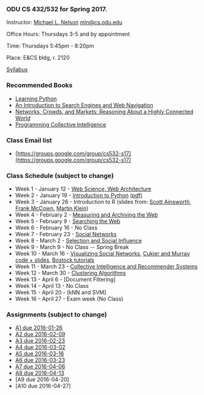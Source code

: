 ### ODU CS 432/532 for Spring 2017.
Instructor: [Michael L. Nelson](http://www.cs.odu.edu/~mln/) <mln@cs.odu.edu> 

Office Hours: Thursdays 3-5 and by appointment

Time: Thursdays 5:45pm - 8:20pm

Place: E&CS bldg, r. 2120

[Syllabus](https://raw.githubusercontent.com/phonedude/cs532-s17/master/syllabus.txt)

### Recommended Books
* [Learning Python](http://shop.oreilly.com/product/9780596158071.do)
* [An Introduction to Search Engines and Web Navigation](http://www.wiley.com/WileyCDA/WileyTitle/productCd-047052684X.html)
* [Networks, Crowds, and Markets: Reasoning About a Highly Connected World ](http://www.cs.cornell.edu/home/kleinber/networks-book/)
* [Programming Collective Intelligence ](http://shop.oreilly.com/product/9780596529321.do)

### Class Email list
* [https://groups.google.com/group/cs532-s17](https://groups.google.com/group/cs532-s17)

### Class Schedule (subject to change)
* Week 1 - January 12 - [Web Science, Web Architecture](https://raw.githubusercontent.com/phonedude/cs532-s17/master/slides/week-01-intro.ppt)
* Week 2 - January 19 - [Introduction to Python](https://raw.githubusercontent.com/phonedude/cs532-s17/master/slides/week-02-python.pptx) [(pdf)](https://raw.githubusercontent.com/phonedude/cs532-s17/master/slides/week-02-python.pdf) 
* Week 3 - January 26 - Introduction to R (slides from: [Scott Ainsworth](http://www.cs.odu.edu/~sainswor/Teaching/R), [Frank McCown](http://www.harding.edu/fmccown/r/), [Martin Klein](http://www.cs.odu.edu/~mklein/cs796/lecture/)) 
* Week 4 - February 2 - [Measuring and Archiving the Web](https://raw.githubusercontent.com/phonedude/cs532-s17/master/slides/week-04-measure-archive.ppt)
* Week 5 - February 9 - [Searching the Web](https://raw.githubusercontent.com/phonedude/cs532-s17/master/slides/week-05-searching.ppt)
* Week 6 - February 16 - No Class
* Week 7 - February 23 - [Social Networks](https://raw.githubusercontent.com/phonedude/cs532-s17/master/slides/week-07-social-networks.ppt)
* Week 8 - March 2 - [Selection and Social Influence](https://raw.githubusercontent.com/phonedude/cs532-s17/master/slides/week-08-selection.ppt)
* Week 9 - March 9 - No Class -- Spring Break
* Week 10 - March 16 - [Visualizing Social Networks](https://raw.githubusercontent.com/phonedude/cs532-s17/master/slides/week-10-visualization.ppt), [Cukier and Murray code + slides](https://github.com/alignedleft/strata-d3-tutorial), [Bostock tutorials](https://github.com/d3/d3/wiki/Tutorials)
* Week 11 - March 23 - [Collective Intelligence and Recommender Systems](https://raw.githubusercontent.com/phonedude/cs532-s17/master/slides/week-11-ci-recommender.ppt)
* Week 12 - March 30 - [Clustering Algorithms](https://raw.githubusercontent.com/phonedude/cs532-s17/master/slides/week-12-clustering.ppt)
* Week 13 - April 6 - [Document Filtering]
* Week 14 - April 13 - No Class
* Week 15 - April 20 - [kNN and SVM] 
* Week 16 - April 27 - Exam week (No Class)

### Assignments (subject to change)
* [A1 due 2016-01-26](https://raw.githubusercontent.com/phonedude/cs532-s17/master/assignments/a1.txt)
* [A2 due 2016-02-09](https://raw.githubusercontent.com/phonedude/cs532-s17/master/assignments/a2.txt)
* [A3 due 2016-02-23](https://raw.githubusercontent.com/phonedude/cs532-s17/master/assignments/a3.txt) 
* [A4 due 2016-03-02](https://raw.githubusercontent.com/phonedude/cs532-s17/master/assignments/a4.txt)  
* [A5 due 2016-03-16](https://raw.githubusercontent.com/phonedude/cs532-s17/master/assignments/a5.txt) 
* [A6 due 2016-03-23](https://raw.githubusercontent.com/phonedude/cs532-s17/master/assignments/a6.txt)  
* [A7 due 2016-04-06](https://raw.githubusercontent.com/phonedude/cs532-s17/master/assignments/a7.txt)  
* [A8 due 2016-04-13](https://raw.githubusercontent.com/phonedude/cs532-s17/master/assignments/a8.txt)  
* [A9 due 2016-04-20]
* [A10 due 2016-04-27] 
